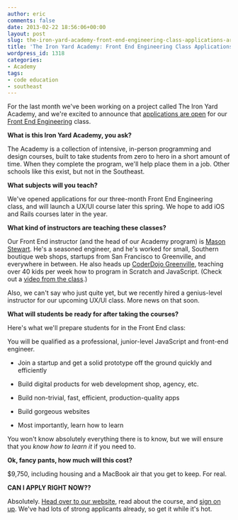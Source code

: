 ```yaml
---
author: eric
comments: false
date: 2013-02-22 18:56:06+00:00
layout: post
slug: the-iron-yard-academy-front-end-engineering-class-applications-are-open
title: 'The Iron Yard Academy: Front End Engineering Class Applications are OPEN'
wordpress_id: 1318
categories:
- Academy
tags:
- code education
- southeast
---
```


For the last month we've been working on a project called The Iron Yard Academy, and we're excited to announce that [applications are open](http://www.theironyard.com/academy/apply) for our [Front End Engineering](http://www.theironyard.com/academy/the-iron-yard-academy) class. 

**What is this Iron Yard Academy, you ask?**

The Academy is a collection of intensive, in-person programming and design courses, built to take students from zero to hero in a short amount of time. When they complete the program, we'll help place them in a job. Other schools like this exist, but not in the Southeast.

**What subjects will you teach?**

We've opened applications for our three-month Front End Engineering class, and will launch a UX/UI course later this spring. We hope to add iOS and Rails courses later in the year. 

**What kind of instructors are teaching these classes?**

Our Front End instructor (and the head of our Academy program) is [Mason Stewart](http://twitter.com/masondesu). He's a seasoned engineer, and he's worked for small, Southern boutique web shops, startups from San Francisco to Greenville, and everywhere in between. He also heads up [CoderDojo Greenville](http://www.theironyard.com/academy/kids), teaching over 40 kids per week how to program in Scratch and JavaScript. (Check out a [video from the class](http://vimeo.com/58981618#at=0).)

Also, we can't say who just quite yet, but we recently hired a genius-level instructor for our upcoming UX/UI class. More news on that soon. 

**What will students be ready for after taking the courses?**

Here's what we'll prepare students for in the Front End class: 

You will be qualified as a professional, junior-level JavaScript and front-end engineer.




	
  * Join a startup and get a solid prototype off the ground quickly and efficiently

	
  * Build digital products for web development shop, agency, etc.

	
  * Build non-trivial, fast, efficient, production-quality apps

	
  * Build gorgeous websites

	
  * Most importantly, learn how to learn



You won't know absolutely everything there is to know, but we will ensure that you _know how to learn it_ if you need to.

**Ok, fancy pants, how much will this cost?**

$9,750, including housing and a MacBook air that you get to keep. For real. 

**CAN I APPLY RIGHT NOW??**

Absolutely. [Head over to our website](http://www.theironyard.com/academy/the-iron-yard-academy), read about the course, and [sign on up](http://www.theironyard.com/academy/apply). We've had lots of strong applicants already, so get it while it's hot. 
